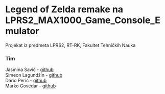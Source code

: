 # Legend of Zelda remake na LPRS2_MAX1000_Game_Console_Emulator
Projekat iz predmeta LPRS2, RT-RK, Fakultet Tehničkih Nauka
### Tim
Jasmina Savić - [github](https://github.com/no134340)  
Simeon Lagundžin - [github](https://github.com/SimeonLag)  
Dario Perić - [github](https://github.com/pericdario)    
Marko Govedar - [github](https://github.com/ridji92)   
